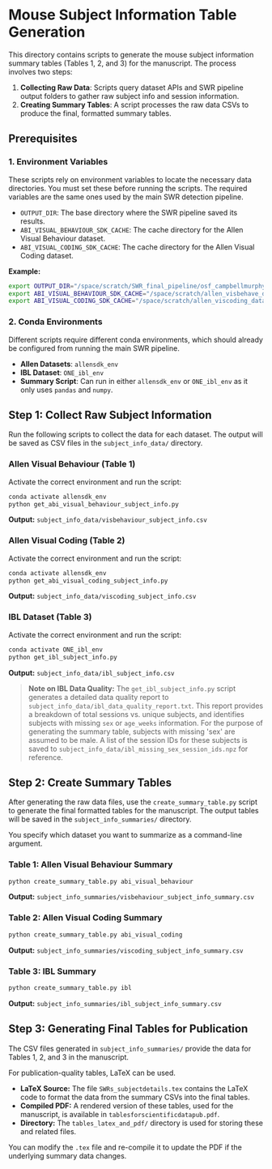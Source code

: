 # Mouse Subject Information Table Generation

This directory contains scripts to generate the mouse subject information summary tables (Tables 1, 2, and 3) for the manuscript. The process involves two steps:
1.  **Collecting Raw Data**: Scripts query dataset APIs and SWR pipeline output folders to gather raw subject info and session information.
2.  **Creating Summary Tables**: A script processes the raw data CSVs to produce the final, formatted summary tables.

## Prerequisites

### 1. Environment Variables
These scripts rely on environment variables to locate the necessary data directories. You must set these before running the scripts. The required variables are the same ones used by the main SWR detection pipeline.

- `OUTPUT_DIR`: The base directory where the SWR pipeline saved its results.
- `ABI_VISUAL_BEHAVIOUR_SDK_CACHE`: The cache directory for the Allen Visual Behaviour dataset.
- `ABI_VISUAL_CODING_SDK_CACHE`: The cache directory for the Allen Visual Coding dataset.

**Example:**
```bash
export OUTPUT_DIR="/space/scratch/SWR_final_pipeline/osf_campbellmurphy2025_v2_final"
export ABI_VISUAL_BEHAVIOUR_SDK_CACHE="/space/scratch/allen_visbehave_data"
export ABI_VISUAL_CODING_SDK_CACHE="/space/scratch/allen_viscoding_data"
```

### 2. Conda Environments
Different scripts require different conda environments, which should already be configured from running the main SWR pipeline.

- **Allen Datasets**: `allensdk_env`
- **IBL Dataset**: `ONE_ibl_env`
- **Summary Script**: Can run in either `allensdk_env` or `ONE_ibl_env` as it only uses `pandas` and `numpy`.

## Step 1: Collect Raw Subject Information

Run the following scripts to collect the data for each dataset. The output will be saved as CSV files in the `subject_info_data/` directory.

### Allen Visual Behaviour (Table 1)
Activate the correct environment and run the script:
```bash
conda activate allensdk_env
python get_abi_visual_behaviour_subject_info.py
```
**Output:** `subject_info_data/visbehaviour_subject_info.csv`

### Allen Visual Coding (Table 2)
Activate the correct environment and run the script:
```bash
conda activate allensdk_env
python get_abi_visual_coding_subject_info.py
```
**Output:** `subject_info_data/viscoding_subject_info.csv`

### IBL Dataset (Table 3)
Activate the correct environment and run the script:
```bash
conda activate ONE_ibl_env
python get_ibl_subject_info.py
```
**Output:** `subject_info_data/ibl_subject_info.csv`

> **Note on IBL Data Quality:** The `get_ibl_subject_info.py` script generates a detailed data quality report to `subject_info_data/ibl_data_quality_report.txt`. This report provides a breakdown of total sessions vs. unique subjects, and identifies subjects with missing `sex` or `age_weeks` information. For the purpose of generating the summary table, subjects with missing 'sex' are assumed to be male. A list of the session IDs for these subjects is saved to `subject_info_data/ibl_missing_sex_session_ids.npz` for reference.

## Step 2: Create Summary Tables

After generating the raw data files, use the `create_summary_table.py` script to generate the final formatted tables for the manuscript. The output tables will be saved in the `subject_info_summaries/` directory.

You specify which dataset you want to summarize as a command-line argument.

### Table 1: Allen Visual Behaviour Summary
```bash
python create_summary_table.py abi_visual_behaviour
```
**Output:** `subject_info_summaries/visbehaviour_subject_info_summary.csv`

### Table 2: Allen Visual Coding Summary
```bash
python create_summary_table.py abi_visual_coding
```
**Output:** `subject_info_summaries/viscoding_subject_info_summary.csv`

### Table 3: IBL Summary
```bash
python create_summary_table.py ibl
```
**Output:** `subject_info_summaries/ibl_subject_info_summary.csv` 

## Step 3: Generating Final Tables for Publication

The CSV files generated in `subject_info_summaries/` provide the data for Tables 1, 2, and 3 in the manuscript.

For publication-quality tables, LaTeX can be used.
-   **LaTeX Source:** The file `SWRs_subjectdetails.tex` contains the LaTeX code to format the data from the summary CSVs into the final tables.
-   **Compiled PDF:** A rendered version of these tables, used for the manuscript, is available in `tablesforscientificdatapub.pdf`.
-   **Directory:** The `tables_latex_and_pdf/` directory is used for storing these and related files.

You can modify the `.tex` file and re-compile it to update the PDF if the underlying summary data changes. 